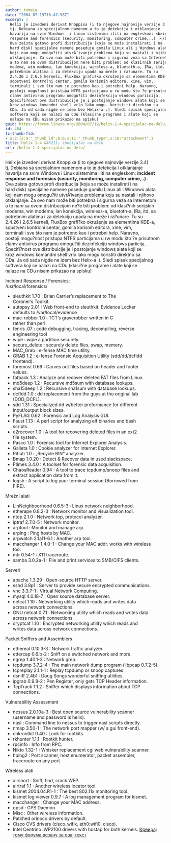 ```yaml
---
author: tomaja
date: "2004-07-19T16:47:58Z"
excerpt: |
  Helix je izvedeni derivat Knoppixa (i to njegove najnovije verzije 3.4)
  tj. Debiana sa specijalnom namenom a to je detekcija i otklanjanje
  havarija na svim Windows  i Linux sistemima iliti na engleskom: <b>incident
  response and forensics (security, monitoring, computer crime,..) .</b>
  Ova zaista gotovo profi distribucija (koja se može instalirati i na
  hard disk) specijalne namene poseduje gomilu Linux ali i Windows alata
  koji nam mogu omogu?iti utvrÄ‘ivanje problema koju su nastali i njihovo
  otklanjanje. Za ovo nam može biti potrebna i sigurna veza sa Internetom
  a to nam sa ovom distribucijom ne?e biti problem: od klasi?nih serijskih
  modema, win modema, lan konekcija, wireless-a, bluetoth-a, IRa, itd. sa
  potrebnim alatima i za detekciju upada na mreže i ra?unare. Tu su
  2.4.26 i 2.6.5 kerneli, FluxBox grafi?ko okruženje sa elementima KDE-a,
  sopstveni kontrolni centar, gomila korisnih editora, xine, vim,
  terminali i sve što nam je potrebno kao i potrebni help. Naravno,
  postoji mogu?nost pristupa NTFS particijama u rw modu što ?e prisutnom
  clamv antivirus programu omogu?iti dezinfekciju windows pariicija.
  Specifi?nost ove distribuicije je i postojanje windows alata koji se
  kroz windows komandni shell vrlo lako mogu  koristiti direktno sa
  CDa. Ja od sada nigde ne idem bez Helix-a :). Sledi spisak specijalnog
  softvera koji se nalazi na CDu (klasi?ne programe i alate koji se
  nalaze na CDu nisam prikazao na spisku)
guid: https://forum.linuxo.org/2004/07/19/helix-1-4-specijalac-na-delu/
id: 484
tc-thumb-fld:
- a:2:{s:9:"_thumb_id";b:0;s:11:"_thumb_type";s:10:"attachment";}
title: Helix 1.4 &#8211; specijalac na delu
url: /helix-1-4-specijalac-na-delu/
---
```

Helix je izvedeni derivat Knoppixa (i to njegove najnovije verzije 3.4)  
tj. Debiana sa specijalnom namenom a to je detekcija i otklanjanje  
havarija na svim Windows i Linux sistemima iliti na engleskom: **incident  
response and forensics (security, monitoring, computer crime,..) .**  
Ova zaista gotovo profi distribucija (koja se može instalirati i na  
hard disk) specijalne namene poseduje gomilu Linux ali i Windows alata  
koji nam mogu omogu?iti utvrÄ‘ivanje problema koju su nastali i njihovo  
otklanjanje. Za ovo nam može biti potrebna i sigurna veza sa Internetom  
a to nam sa ovom distribucijom ne?e biti problem: od klasi?nih serijskih  
modema, win modema, lan konekcija, wireless-a, bluetoth-a, IRa, itd. sa  
potrebnim alatima i za detekciju upada na mreže i ra?unare. Tu su  
2.4.26 i 2.6.5 kerneli, FluxBox grafi?ko okruženje sa elementima KDE-a,  
sopstveni kontrolni centar, gomila korisnih editora, xine, vim,  
terminali i sve što nam je potrebno kao i potrebni help. Naravno,  
postoji mogu?nost pristupa NTFS particijama u rw modu što ?e prisutnom  
clamv antivirus programu omogu?iti dezinfekciju windows pariicija.  
Specifi?nost ove distribuicije je i postojanje windows alata koji se  
kroz windows komandni shell vrlo lako mogu koristiti direktno sa  
CDa. Ja od sada nigde ne idem bez Helix-a :). Sledi spisak specijalnog  
softvera koji se nalazi na CDu (klasi?ne programe i alate koji se  
nalaze na CDu nisam prikazao na spisku)<!--break-->

Incident Response / Forensics:  
/usr/local/forensics/

  * sleuthkit 1.70 : Brian Carrier&#8217;s replacement to The  
    Coroner&#8217;s Toolkit. 
  * autopsy 2.01 : Web front-end to sleuthkit. Evidence Locker  
    defaults to /var/local/evidence
  * mac-robber 1.0 : TCT&#8217;s graverobber written in C  
    rather than perl
  * fenris .07 : code debugging, tracing, decompiling, reverse  
    engineering tool
  * wipe : wipe a partition securely.
  * secure_delete : securely delete files, swap, memory.
  * MAC_Grab : e-fense MAC time utility.
  * GRAB 1.2 : e-fense Forensic Acquisition Utility (sdd/dd/dcfldd  
    frontend).
  * foremost 0.69 : Carves out files based on header and footer  
    values.
  * fatback 1.3 : Analyze and recover deleted FAT files from Linux.
  * md5deep 1.2 : Recursive md5sum with database lookups.
  * sha15deep 1.2 : Recursive sha1sum with database lookups.
  * dcfldd 1.0 : dd replacement from the guys at the original lab  
    (DOD_DCFL).
  * sdd 1.31 : Specialized dd w/better preformance for different  
    input/output block sizes.
  * PyFLAG 0.62 : Forensic and Log Analysis GUI.
  * Faust 1.13 : A perl script for analyzing elf binaries and bash  
    scripts.
  * e2recover 1.0 : A tool for recovering deleted files in an ext2  
    file system.
  * Pasco 1.0 : Forensic tool for Internet Explorer Analysis.
  * Galleta 1.0 : Cookie analyzer for Internet Explorer.
  * Rifiuti 1.0 : &#8222;Recycle BIN&#8220; analyzer.
  * Bmap 1.0.20 : Detect & Recover data in used slackspace.
  * Ftimes 3.4.0 : A toolset for forensic data acquisition.
  * ChaosReader 0.94 : A tool to trace tcpdump/snoop files and  
    extract application data from it.
  * logsh : A script to log your terminal session (Borrowed from  
    FIRE).

Mrežni alati 

  * LinNeighboorhood 0.6.5-3 : Linux network neighborhood.
  * etherape 0.8.2-3 : Network monitor and visualization tool.
  * ntop 2.1.0 : Network top, protocol analyzer.
  * iptraf 2.7.0-5 : Network monitor.
  * arptool : Monitor and manage arp.
  * arping : Ping hosts by MAC.
  * arpwatch 2.1a11-6.1 : Another arp tool.
  * macchanger 1.4.0-1 : Change your MAC addr. works with wireless  
    too.
  * mtr 0.54-1 : X11 traceroute.
  * samba 3.0.2a-1 : File and print services to SMB/CIFS clients.

Serveri 

  * apache 1.3.29 : Open-source HTTP server.
  * sshd 3.8p1 : Server to provide secure encrypted communications.
  * vnc 3.3.7-1 : Virtual Network Computing.
  * mysql 4.0.18-7 : Open source database server.
  * netcat 1.10 : Networking utility which reads and writes data  
    across network connections.
  * GNU netcat 0.7.1 : Networking utility which reads and writes data  
    across network connections.
  * cryptcat 1.10 : Encrypted networking utility which reads and  
    writes data across network connections.

Packet Sniffers and Assemblers 

  * ethereal 0.10.3-3 : Network traffic analyzer.
  * ettercap 0.6.b-2 : Sniff on a switched network and more.
  * ngrep 1.40.1-3 : Network grep.
  * tcpdump 3.7.2-4 : The main network dump program (libpcap 0.7.2-5).
  * tcpreplay 2.1.1-1 : Replay tcpdump or snoop captures.
  * dsniff 2.4b1 : Doug Songs wonderful sniffing utilities.
  * ipgrab 0.9.8-2 : Pen Register, only gets TCP Header information.
  * TcpTrack 1.1.2 : Sniffer which displays information about TCP  
    connections.

Vulnerability Assessment 

  * nessus 2.0.10a-3 : Best open source vulnerability scanner  
    (username and password is helix).
  * nasl : Command line to nessus to trigger nasl scripts directly.
  * nmap 3.50-1 : The network port mapper (w/ a gui front-end).
  * chkrootkit 0.40 : Look for rootkits.
  * rkhunter 1.1.1 : Rootkit hunter.
  * rpcinfo : Info from RPC.
  * Nikto 1.32-1 : Whisker replacement cgi web vulnerability scanner.
  * hping2 : Port scanner, host enumerator, packet assembler,  
    traceroute on any port.

Wireless alati 

  * airsnort : Sniff, find, crack WEP.
  * airtraf 1.1 : Another wireless locator tool.
  * kismet 2004.04.R1-1 : The best 802.11x monitoring tool.
  * kismet log viewer 0.9.7 : A log management program for kismet.
  * macchanger : Change your MAC address.
  * gpsd : GPS Daemon.
  * Misc : Other wireless information.
  * Patched orinoco drivers by default. 
  * Cisco CVS drivers (cisco_wifix, eth0:wifi0, cisco). 
  * Intel Centrino IWP2100 drivers with hostap for both kernels.
[Креирај тему форума везану за овај текст](https://linuxo.org/nova-tema-na-forumu/?se_pid=484)
